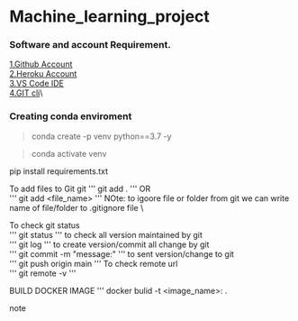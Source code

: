 # Machine_learning_project

### Software and account Requirement.

[1.Github Account](https://github.com/)\
[2.Heroku Account](https://dashboard.heroku.com/login)\
[3.VS Code IDE](https://code.visualstudio.com/download)\
[4.GIT cli](https://git-scm.com/downloads)\

### Creating conda enviroment

> conda create -p venv python==3.7 -y 

> conda activate venv

pip install requirements.txt 

To add files to Git git
'''
git add .
'''
OR \
'''
git add <file_name> 
'''
NOte: to igoore file or folder from git we can write name of file/folder to .gitignore file \

To check git status \
'''
git status
'''
to check all version maintained by git \
'''
git log
'''
to create version/commit all change by git \
'''
git commit -m "message:"
'''
to sent version/change to git \
'''
git push origin main
'''
To check remote url \
'''
git remote -v
'''


BUILD DOCKER IMAGE
'''
docker bulid -t <image_name>:<tagname> .

note

